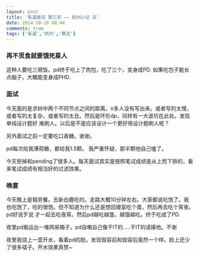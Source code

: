 ```yaml
---
layout: post
title: '有道面试 第三天 —— 杭州小记 五'
date: 2014-10-16 08:44
comments: true
tags: ['有道','杭州','算法']
---
```


###  再不觅食就要饿死星人

这种人要吃三顿饭。pd终于吃上了肉包，吃了三个，变身成PD. 如果吃包子能长点脑子，大概能变身成PHD.

###  面试

今天面的是求树中两个不同节点之间的距离。n多人没有写出来。或者写的太慢，或者写的太复杂，或者写的太丑。然后是环形dp，同样有一大波坑在此处。发现单纯设计题好
难刷人。以后是不是应该设计一个更好用设计题刷人呢？

另外面试之前一定要吃口香糖。谢谢。

pd每次给我薄荷糖，都给我1.5颗。 我严重怀疑，那半颗他自己嗑了。

今天拒掉和pending了很多人。每天面试其实是按照笔试成绩是从上而下排的，看来笔试成绩有相当好的过滤效果。

###  晚宴

今天晚上是犒劳餐。去新白鹿吃的。走路大概10分钟左右。大家都说吃饱了。我也吃饱了，吃的很饱。但不知道为什么还是想回寝室吃个蛋，然后再去吃个宵夜。pd好说歹说
才一起去吃夜宵。然后pd越吃越饿，越饿越吃。终于吃成了PD.

夜里pd搬运出一堆网易箱子。pd自嘲自己像干IT的.....干IT的请揍他。不谢

夜里我烧上一壶开水，看着pd的脸。发现毁容前和毁容后竟然一个样。脸上还少了很多褶子。开水效果真赞~

